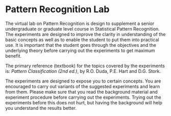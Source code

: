 # Pattern Recognition Lab
The virtual lab on Pattern Recognition is design to supplement a senior undergraduate or graduate level course in Statistical Pattern Recognition. The experiments are designed to improve the clarity in understanding of the basic concepts as well as to enable the student to put them into practical use. It is important that the student goes through the objectives and the underlying theory before carrying out the experiments to get maximum benefit.

The primary reference (textbook) for the topics covered by the experiments is: _Pattern Classification (2nd ed.)_, by R.O. Duda, P.E. Hart and D.G. Stork.

The experiments are designed to expose you to certain concepts. You are encouraged to carry out variants of the suggested experiments and learn from them. Please make sure that you read the background material and experiment procedure before carrying out the experiments. Trying out the experiments before this does not hurt, but having the background will help you understand the results better.